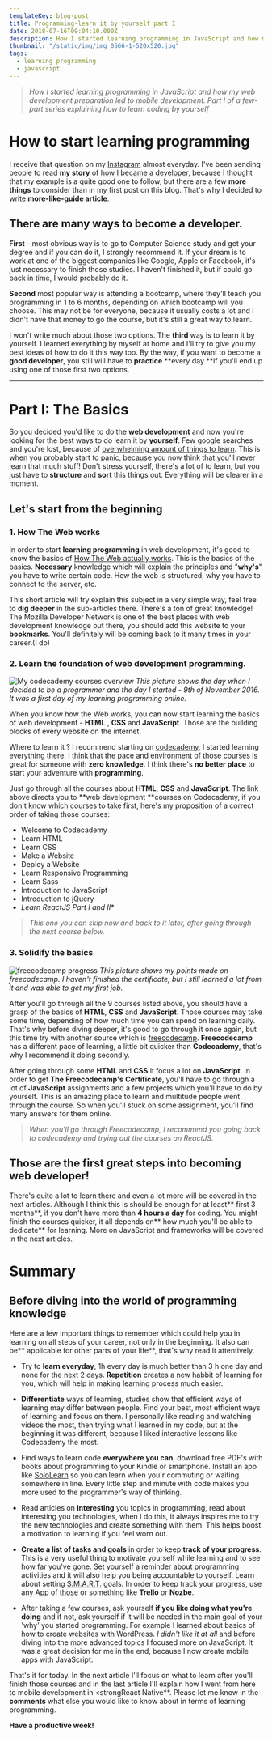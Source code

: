 ```yaml
---
templateKey: blog-post
title: Programming-learn it by yourself part I
date: 2018-07-16T09:04:10.000Z
description: How I started learning programming in JavaScript and how my web development preparation led to mobile development.
thumbnail: "/static/img/img_0566-1-520x520.jpg"
tags:
  - learning programming
  - javascript
---
```


>*How I started learning programming in JavaScript and how my web development preparation led to mobile development. Part I of a few-part series explaining how to learn coding by yourself*

# How to start learning programming

I receive that question on my [Instagram](https://www.instagram.com/selfmadedeveloper/) almost everyday. I've been sending people to read **my story** of [how I became a developer](https://selfmadedev.com/how-i-became-selfmade-developer/), because I thought that my example is a quite good one to follow, but there are a few **more things** to consider than in my first post on this blog. That's why I decided to write **more-like-guide article**.

## **There are many ways to become a developer.**

**First** - most obvious way is to go to Computer Science study and get your degree and if you can do it, I strongly recommend it. If your dream is to work at one of the biggest companies like Google, Apple or Facebook, it's just necessary to finish those studies. I haven't finished it, but if could go back in time, I would probably do it.

**Second** most popular way is attending a bootcamp, where they'll teach you programming in 1 to 6 months, depending on which bootcamp will you choose. This may not be for everyone, because it usually costs a lot and I didn't have that money to go the course, but it's still a great way to learn.

I won't write much about those two options. The **third** way is to learn it by yourself. I learned everything by myself at home and I'll try to give you my best ideas of how to do it this way too. By the way, if you want to become a **good developer**, you still will have to **practice** **every day **if you'll end up using one of those first two options.

___

# Part I: The Basics

So you decided you'd like to do the **web development** and now you're looking for the best ways to do learn it by **yourself**. Few google searches and you're lost, because of [overwhelming amount of things to learn](https://codeburst.io/the-2018-web-developer-roadmap-826b1b806e8d). This is when you probably start to panic, because you now think that you'll never learn that much stuff! Don't stress yourself, there's a lot of to learn, but you just have to **structure** and **sort** this things out. Everything will be clearer in a moment.

## Let's start from the beginning

### **1. How The Web works**

In order to start **learning programming** in web development, it's good to know the basics of [How The Web actually works](https://developer.mozilla.org/en-US/docs/Learn/Getting_started_with_the_web/How_the_Web_works). This is the basics of the basics. **Necessary** knowledge which will explain the principles and "**why's**" you have to write certain code. How the web is structured, why you have to connect to the server, etc.

This short article will try explain this subject in a very simple way, feel free to **dig deeper** in the sub-articles there. There's a ton of great knowledge! The Mozilla Developer Network is one of the best places with web development knowledge out there, you should add this website to your **bookmarks**. You'll definitely will be coming back to it many times in your career.(I do)

### **2. Learn the foundation of web development programming.**

![My codecademy courses overview](/static/img/codecademy-screen.png)
 *This picture shows the day when I decided to be a programmer and the day I started - 9th of November 2016. It was a first day of my learning programming online.*

When you know how the Web works, you can now start learning the basics of web development - **HTML** , **CSS** and **JavaScript**. Those are the building blocks of every website on the internet.

Where to learn it ? I recommend starting on [codecademy](https://www.codecademy.com/catalog/subject/web-development), I started learning everything there. I think that the pace and environment of those courses is great for someone with **zero knowledge**. I think there's **no better place** to start your adventure with **programming**.

Just go through all the courses about **HTML**, **CSS** and **JavaScript**. The link above directs you to **web development **courses on Codecademy, if you don't know which courses to take first, here's my proposition of a correct order of taking those courses:

- Welcome to Codecademy
- Learn HTML
- Learn CSS
- Make a Website
- Deploy a Website
- Learn Responsive Programming
- Learn Sass
- Introduction to JavaScript
- Introduction to jQuery
- *Learn ReactJS Part I and II**

>*This one you can skip now and back to it later, after going through the next course below.*

### **3. Solidify the basics**

![freecodecamp progress](/static/img/freecodecamp-progress.png)
*This picture shows my points made on freecodecamp. I haven't finished the certificate, but I still learned a lot from it and was able to get my first job.*

After you'll go through all the 9 courses listed above, you should have a grasp of the basics of **HTML**, **CSS** and **JavaScript**. Those courses may take some time, depending of how much time you can spend on learning daily. That's why before diving deeper, it's good to go through it once again, but this time try with another source which is [freecodecamp](https://www.freecodecamp.org/). **Freecodecamp** has a different pace of learning, a little bit quicker than **Codecademy**, that's why I recommend it doing secondly.

After going through some **HTML** and **CSS** it focus a lot on **JavaScript**. In order to get **The** **Freecodecamp's** **Certificate**, you'll have to go through a lot of **JavaScript** assignments and a few projects which you'll have to do by yourself. This is an amazing place to learn and multitude people went through the course. So when you'll stuck on some assignment, you'll find many answers for them online.

>*When you'll go through Freecodecamp, I recommend you going back to codecademy and trying out the courses on ReactJS.*

## **Those are the first great steps into becoming web developer!**

There's quite a lot to learn there and even a lot more will be covered in the next articles. Although I think this is should be enough for at least** first 3 months**, if you don't have more than **4 hours a day** for coding. You might finish the courses quicker, it all depends on** how much you'll be able to dedicate** for learning. More on JavaScript and frameworks will be covered in the next articles.

# Summary

## **Before diving into the world of programming knowledge**

Here are a few important things to remember which could help you in learning on all steps of your career, not only in the beginning. It also can be** applicable for other parts of your life**, that's why read it attentively.

- Try to **learn everyday**, 1h every day is much better than 3 h one day and none for the next 2 days. **Repetition** creates a new habbit of learning for you, which will help in making learning process much easier.

- **Differentiate** ways of learning, studies show that efficient ways of learning may differ between people. Find your best, most efficient ways of learning and focus on them. I personally like reading and watching videos the most, then trying what I learned in my code, but at the beginning it was different, because I liked interactive lessons like Codecademy the most.

- Find ways to learn code **everywhere you can**, download free PDF's with books about programming to your Kindle or smartphone. Install an app like [SoloLearn](https://www.sololearn.com/) so you can learn when you'r commuting or waiting somewhere in line. Every little step and minute with code makes you more used to the programmer's way of thinking.

- Read articles on **interesting** you topics in programming, read about interesting you technologies, when I do this, it always inspires me to try the new technologies and create something with them. This helps boost a motivation to learning if you feel worn out.

- **Create a list of tasks and goals** in order to keep **track of your progress**. This is a very useful thing to motivate yourself while learning and to see how far you've gone. Set yourself a reminder about programming activities and it will also help you being accountable to yourself. Learn about setting [S.M.A.R.T.](www.projectsmart.co.uk/smart-goals.php) goals. In order to keep track your progress, use any App of [those](https://www.lifewire.com/best-goal-setting-apps-3485941) or something like **Trello** or **Nozbe**.

- After taking a few courses, ask yourself **if you like doing what you're doing** and if not, ask yourself if it will be needed in the main goal of your 'why' you started programming. For example I learned about basics of how to create websites with WordPress. *I didn't like it at all* and before diving into the more advanced topics I focused more on JavaScript. It was a great decision for me in the end, because I now create mobile apps with JavaScript.

That's it for today. In the next article I'll focus on what to learn after you'll finish those courses and in the last article I'll explain how I went from here to mobile development in <strongReact Native**. Please let me know in the **comments** what else you would like to know about in terms of learning programming.

**Have a productive week!**
